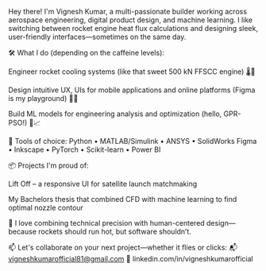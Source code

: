 Hey there! I'm Vignesh Kumar, a multi-passionate builder working across aerospace engineering, digital product design, and machine learning. I like switching between rocket engine heat flux calculations and designing sleek, user-friendly interfaces—sometimes on the same day.

🛠️ What I do (depending on the caffeine levels):

Engineer rocket cooling systems (like that sweet 500 kN FFSCC engine) 🌡️🚀

Design intuitive UX, UIs for mobile applications and online platforms (Figma is my playground) 🧩📱

Build ML models for engineering analysis and optimization (hello, GPR-PSO!) 🧠📈

🧰 Tools of choice: Python • MATLAB/Simulink • ANSYS • SolidWorks
Figma • Inkscape • PyTorch • Scikit-learn • Power BI

📦 Projects I'm proud of:

Lift Off – a responsive UI for satellite launch matchmaking

My Bachelors thesis that combined CFD with machine learning to find optimal nozzle contour

🎯 I love combining technical precision with human-centered design—because rockets should run hot, but software shouldn’t.

📫 Let's collaborate on your next project—whether it flies or clicks:
📬 vigneshkumarofficial81@gmail.com
🔗 linkedin.com/in/vigneshkumarofficial

